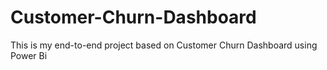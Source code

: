 # Customer-Churn-Dashboard

This is my end-to-end project based on Customer Churn Dashboard using Power Bi

